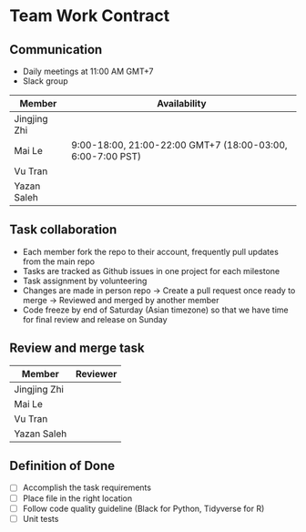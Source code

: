 # Team Work Contract

## Communication
* Daily meetings at 11:00 AM GMT+7
* Slack group

Member | Availability
-------|---------
Jingjing Zhi|
Mai Le| 9:00-18:00, 21:00-22:00 GMT+7 (18:00-03:00, 6:00-7:00 PST)
Vu Tran|
Yazan Saleh|

## Task collaboration
* Each member fork the repo to their account, frequently pull updates from the main repo
* Tasks are tracked as Github issues in one project for each milestone
* Task assignment by volunteering
* Changes are made in person repo -> Create a pull request once ready to merge -> Reviewed and merged by another member
* Code freeze by end of Saturday (Asian timezone) so that we have time for final review and release on Sunday

## Review and merge task

Member | Reviewer
-------|---------
Jingjing Zhi|
Mai Le|
Vu Tran|
Yazan Saleh|

## Definition of Done
- [ ] Accomplish the task requirements
- [ ] Place file in the right location
- [ ] Follow code quality guideline (Black for Python, Tidyverse for R)
- [ ] Unit tests
